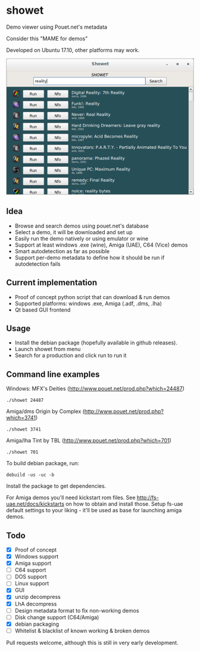 # showet

Demo viewer using Pouet.net's metadata

Consider this "MAME for demos"

Developed on Ubuntu 17.10, other platforms may work.

![Screenshot](screenshot.png?raw=true "Screenshot of the GUI")

## Idea
* Browse and search demos using pouet.net's database
* Select a demo, it will be downloaded and set up
* Easily run the demo natively or using emulator or wine
* Support at least windows .exe (wine), Amiga (UAE), C64 (Vice) demos
* Smart autodetection as far as possible
* Support per-demo metadata to define how it should be run if autodetection fails

## Current implementation
* Proof of concept python script that can download & run demos
* Supported platforms: windows .exe, Amiga (.adf, .dms, .lha)
* Qt based GUI frontend

## Usage

* Install the debian package (hopefully available in github releases).
* Launch showet from menu
* Search for a production and click run to run it

## Command line examples

Windows: MFX's Deities (http://www.pouet.net/prod.php?which=24487) 
```
./showet 24487
```
Amiga/dms Origin by Complex (http://www.pouet.net/prod.php?which=3741)
```
./showet 3741
```
Amiga/lha Tint by TBL (http://www.pouet.net/prod.php?which=701)
```
./showet 701
```

To build debian package, run:
```
debuild -us -uc -b
```
Install the package to get dependencies.

For Amiga demos you'll need kickstart rom files. See
http://fs-uae.net/docs/kickstarts on how to obtain and install those.
Setup fs-uae default settings to your liking - it'll be used as
base for launching amiga demos.

## Todo

- [x] Proof of concept
- [x] Windows support
- [x] Amiga support
- [ ] C64 support
- [ ] DOS support
- [ ] Linux support
- [x] GUI
- [x] unzip decompress
- [x] LhA decompress
- [ ] Design metadata format to fix non-working demos
- [ ] Disk change support (C64/Amiga)
- [x] debian packaging
- [ ] Whitelist & blacklist of known working & broken demos

Pull requests welcome, although this is still in very early development.


